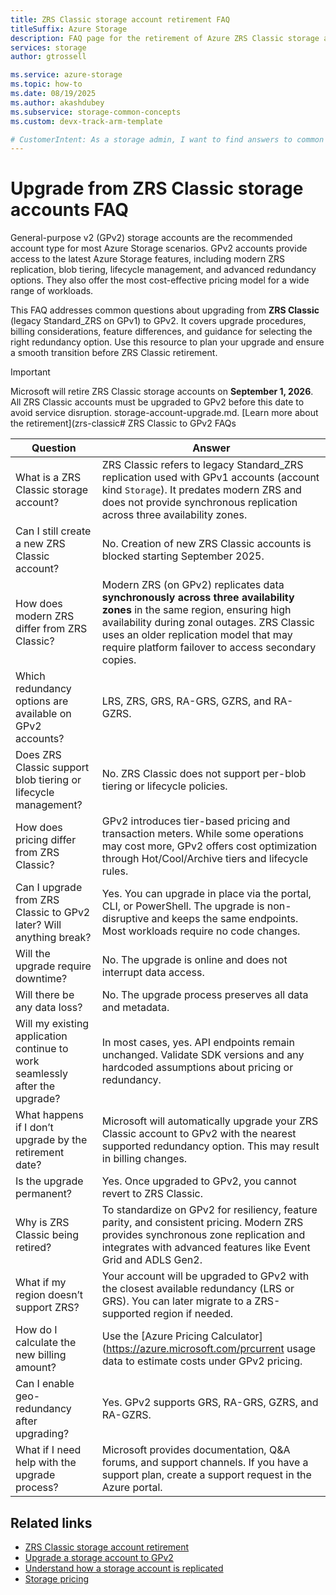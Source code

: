 ```yaml
---
title: ZRS Classic storage account retirement FAQ
titleSuffix: Azure Storage
description: FAQ page for the retirement of Azure ZRS Classic storage accounts.
services: storage
author: gtrossell

ms.service: azure-storage
ms.topic: how-to
ms.date: 08/19/2025
ms.author: akashdubey
ms.subservice: storage-common-concepts
ms.custom: devx-track-arm-template

# CustomerIntent: As a storage admin, I want to find answers to common questions about the retirement of ZRS Classic storage accounts, so that I can plan my upgrade to GPv2 and avoid service disruption.
---
```


# Upgrade from ZRS Classic storage accounts FAQ

General-purpose v2 (GPv2) storage accounts are the recommended account type for most Azure Storage scenarios. GPv2 accounts provide access to the latest Azure Storage features, including modern ZRS replication, blob tiering, lifecycle management, and advanced redundancy options. They also offer the most cost-effective pricing model for a wide range of workloads.

This FAQ addresses common questions about upgrading from **ZRS Classic** (legacy Standard_ZRS on GPv1) to GPv2. It covers upgrade procedures, billing considerations, feature differences, and guidance for selecting the right redundancy option. Use this resource to plan your upgrade and ensure a smooth transition before ZRS Classic retirement.

> [!IMPORTANT]
> Microsoft will retire ZRS Classic storage accounts on **September 1, 2026**. All ZRS Classic accounts must be upgraded to GPv2 before this date to avoid service disruption. storage-account-upgrade.md. [Learn more about the retirement](zrs-classic# ZRS Classic to GPv2 FAQs

| Question | Answer |
|----------|--------|
| What is a ZRS Classic storage account? | ZRS Classic refers to legacy Standard_ZRS replication used with GPv1 accounts (account kind `Storage`). It predates modern ZRS and does not provide synchronous replication across three availability zones. |
| Can I still create a new ZRS Classic account? | No. Creation of new ZRS Classic accounts is blocked starting September 2025. |
| How does modern ZRS differ from ZRS Classic? | Modern ZRS (on GPv2) replicates data **synchronously across three availability zones** in the same region, ensuring high availability during zonal outages. ZRS Classic uses an older replication model that may require platform failover to access secondary copies. |
| Which redundancy options are available on GPv2 accounts? | LRS, ZRS, GRS, RA-GRS, GZRS, and RA-GZRS. |
| Does ZRS Classic support blob tiering or lifecycle management? | No. ZRS Classic does not support per-blob tiering or lifecycle policies. |
| How does pricing differ from ZRS Classic? | GPv2 introduces tier-based pricing and transaction meters. While some operations may cost more, GPv2 offers cost optimization through Hot/Cool/Archive tiers and lifecycle rules. |
| Can I upgrade from ZRS Classic to GPv2 later? Will anything break? | Yes. You can upgrade in place via the portal, CLI, or PowerShell. The upgrade is non-disruptive and keeps the same endpoints. Most workloads require no code changes. |
| Will the upgrade require downtime? | No. The upgrade is online and does not interrupt data access. |
| Will there be any data loss? | No. The upgrade process preserves all data and metadata. |
| Will my existing application continue to work seamlessly after the upgrade? | In most cases, yes. API endpoints remain unchanged. Validate SDK versions and any hardcoded assumptions about pricing or redundancy. |
| What happens if I don’t upgrade by the retirement date? | Microsoft will automatically upgrade your ZRS Classic account to GPv2 with the nearest supported redundancy option. This may result in billing changes. |
| Is the upgrade permanent? | Yes. Once upgraded to GPv2, you cannot revert to ZRS Classic. |
| Why is ZRS Classic being retired? | To standardize on GPv2 for resiliency, feature parity, and consistent pricing. Modern ZRS provides synchronous zone replication and integrates with advanced features like Event Grid and ADLS Gen2. |
| What if my region doesn’t support ZRS? | Your account will be upgraded to GPv2 with the closest available redundancy (LRS or GRS). You can later migrate to a ZRS-supported region if needed. |
| How do I calculate the new billing amount? | Use the [Azure Pricing Calculator](https://azure.microsoft.com/prcurrent usage data to estimate costs under GPv2 pricing. |
| Can I enable geo-redundancy after upgrading? | Yes. GPv2 supports GRS, RA-GRS, GZRS, and RA-GZRS. |
| What if I need help with the upgrade process? | Microsoft provides documentation, Q&A forums, and support channels. If you have a support plan, create a support request in the Azure portal. |

## Related links
- [ZRS Classic storage account retirement](../common/zrs-classic-account-migration-overview.md?toc=/azure/storage/blobs/toc.json&bc=/azure/storage/blobs/breadcrumb/toc.json)
- [Upgrade a storage account to GPv2](../common/storage-account-upgrade.md?toc=/azure/storage/blobs/toc.json&bc=/azure/storage/blobs/breadcrumb/toc.json)
- [Understand how a storage account is replicated](../common/storage-account-replication.md?toc=/azure/storage/blobs/toc.json&bc=/azure/storage/blobs/breadcrumb/toc.json)
- [Storage pricing](https://azure.microsoft.com/pricing/details/storage/blobs/)